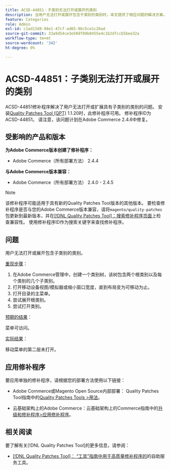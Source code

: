 ```yaml
---
title: ACSD-44851：子类别无法打开或展开的类别
description: 当用户无法打开或展开包含子类别的类别时，本文提供了相应问题的解决方案。
feature: Categories
role: Admin
exl-id: c1ad13d8-94e1-47cf-ad65-9bc5ce1c26ad
source-git-commit: 33a9d54ce3e50df89b0455e4c1b2dfccb5bee32a
workflow-type: tm+mt
source-wordcount: '342'
ht-degree: 0%

---
```


# ACSD-44851：子类别无法打开或展开的类别

ACSD-44851修补程序解决了用户无法打开或扩展具有子类别的类别的问题。 安装[Quality Patches Tool (QPT)](https://experienceleague.adobe.com/zh-hans/docs/commerce-knowledge-base/kb/announcements/commerce-announcements/magento-quality-patches-released-new-tool-to-self-serve-quality-patches) 1.1.20时，此修补程序可用。 修补程序ID为ACSD-44851。 请注意，该问题计划在Adobe Commerce 2.4.6中修复。

## 受影响的产品和版本

**为Adobe Commerce版本创建了修补程序：**

* Adobe Commerce（所有部署方法） 2.4.4

**与Adobe Commerce版本兼容：**

* Adobe Commerce（所有部署方法） 2.4.0 - 2.4.5

>[!NOTE]
>
>该修补程序可能适用于具有新的Quality Patches Tool版本的其他版本。 要检查修补程序是否与您的Adobe Commerce版本兼容，请将`magento/quality-patches`包更新到最新版本，并在[[!DNL Quality Patches Tool]：搜索修补程序页面](https://experienceleague.adobe.com/tools/commerce-quality-patches/index.html?lang=zh-Hans)上检查兼容性。 使用修补程序ID作为搜索关键字来查找修补程序。

## 问题

用户无法打开或展开包含子类别的类别。

<u>重现步骤</u>：

1. 在Adobe Commerce管理中，创建一个类别树，该树包含两个根类别以及每个类别的几个子类别。
1. 打开移动设备视图/模拟器或缩小窗口宽度，直到布局变为可移动为止。
1. 打开目录的主菜单。
1. 尝试展开根类别。
1. 尝试打开类别。

<u>预期的结果</u>：

菜单可访问。

<u>实际结果</u>：

移动菜单的第二层未打开。

## 应用修补程序

要应用单独的修补程序，请根据您的部署方法使用以下链接：

* Adobe Commerce或Magento Open Source内部部署： Quality Patches Tool指南中的[Quality Patches Tools >用法](/help/tools/quality-patches-tool/usage.md)。

* 云基础架构上的Adobe Commerce：云基础架构上的Commerce指南中的[升级和修补程序>应用修补程序](https://experienceleague.adobe.com/docs/commerce-cloud-service/user-guide/develop/upgrade/apply-patches.html?lang=zh-Hans)。

## 相关阅读

要了解有关[!DNL Quality Patches Tool]的更多信息，请参阅：

* [[!DNL Quality Patches Tool]： “工具”指南中用于高质量修补程序的](/help/tools/quality-patches-tool/quality-patches-tool-to-self-serve-quality-patches.md)的自助服务工具。
